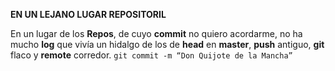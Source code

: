 **EN UN LEJANO LUGAR REPOSITORIL**
  
En un lugar de los **Repos**,de cuyo **commit** no quiero acordarme,no ha mucho **log** que vivíaun hidalgo de los de **head** en **master**,**push** antiguo,**git** flaco y **remote** corredor.`git commit -m “Don Quijote de la Mancha”`

